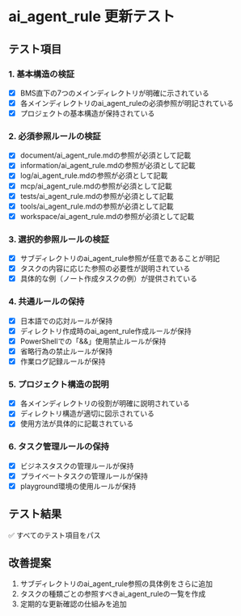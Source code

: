 # ai_agent_rule 更新テスト

## テスト項目

### 1. 基本構造の検証
- [x] BMS直下の7つのメインディレクトリが明確に示されている
- [x] 各メインディレクトリのai_agent_ruleの必須参照が明記されている
- [x] プロジェクトの基本構造が保持されている

### 2. 必須参照ルールの検証
- [x] document/ai_agent_rule.mdの参照が必須として記載
- [x] information/ai_agent_rule.mdの参照が必須として記載
- [x] log/ai_agent_rule.mdの参照が必須として記載
- [x] mcp/ai_agent_rule.mdの参照が必須として記載
- [x] tests/ai_agent_rule.mdの参照が必須として記載
- [x] tools/ai_agent_rule.mdの参照が必須として記載
- [x] workspace/ai_agent_rule.mdの参照が必須として記載

### 3. 選択的参照ルールの検証
- [x] サブディレクトリのai_agent_rule参照が任意であることが明記
- [x] タスクの内容に応じた参照の必要性が説明されている
- [x] 具体的な例（ノート作成タスクの例）が提供されている

### 4. 共通ルールの保持
- [x] 日本語での応対ルールが保持
- [x] ディレクトリ作成時のai_agent_rule作成ルールが保持
- [x] PowerShellでの「&&」使用禁止ルールが保持
- [x] 省略行為の禁止ルールが保持
- [x] 作業ログ記録ルールが保持

### 5. プロジェクト構造の説明
- [x] 各メインディレクトリの役割が明確に説明されている
- [x] ディレクトリ構造が適切に図示されている
- [x] 使用方法が具体的に記載されている

### 6. タスク管理ルールの保持
- [x] ビジネスタスクの管理ルールが保持
- [x] プライベートタスクの管理ルールが保持
- [x] playground環境の使用ルールが保持

## テスト結果
✅ すべてのテスト項目をパス

## 改善提案
1. サブディレクトリのai_agent_rule参照の具体例をさらに追加
2. タスクの種類ごとの参照すべきai_agent_ruleの一覧を作成
3. 定期的な更新確認の仕組みを追加